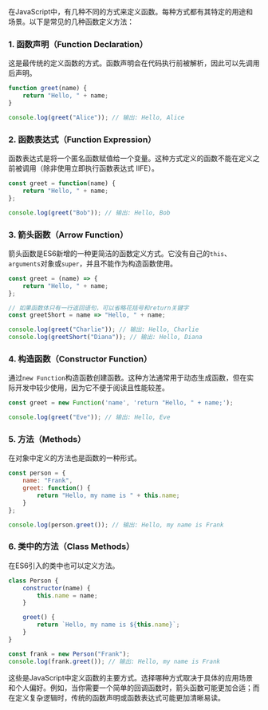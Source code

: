 在JavaScript中，有几种不同的方式来定义函数。每种方式都有其特定的用途和场景。以下是常见的几种函数定义方法：

### 1. 函数声明（Function Declaration）
这是最传统的定义函数的方式。函数声明会在代码执行前被解析，因此可以先调用后声明。

```javascript
function greet(name) {
    return "Hello, " + name;
}

console.log(greet("Alice")); // 输出: Hello, Alice
```

### 2. 函数表达式（Function Expression）
函数表达式是将一个匿名函数赋值给一个变量。这种方式定义的函数不能在定义之前被调用（除非使用立即执行函数表达式 IIFE）。

```javascript
const greet = function(name) {
    return "Hello, " + name;
};

console.log(greet("Bob")); // 输出: Hello, Bob
```

### 3. 箭头函数（Arrow Function）
箭头函数是ES6新增的一种更简洁的函数定义方式。它没有自己的`this`、`arguments`对象或`super`，并且不能作为构造函数使用。

```javascript
const greet = (name) => {
    return "Hello, " + name;
};

// 如果函数体只有一行返回语句，可以省略花括号和return关键字
const greetShort = name => "Hello, " + name;

console.log(greet("Charlie")); // 输出: Hello, Charlie
console.log(greetShort("Diana")); // 输出: Hello, Diana
```

### 4. 构造函数（Constructor Function）
通过`new Function`构造函数创建函数。这种方法通常用于动态生成函数，但在实际开发中较少使用，因为它不便于阅读且性能较差。

```javascript
const greet = new Function('name', 'return "Hello, " + name;');

console.log(greet("Eve")); // 输出: Hello, Eve
```

### 5. 方法（Methods）
在对象中定义的方法也是函数的一种形式。

```javascript
const person = {
    name: "Frank",
    greet: function() {
        return "Hello, my name is " + this.name;
    }
};

console.log(person.greet()); // 输出: Hello, my name is Frank
```

### 6. 类中的方法（Class Methods）
在ES6引入的类中也可以定义方法。

```javascript
class Person {
    constructor(name) {
        this.name = name;
    }

    greet() {
        return `Hello, my name is ${this.name}`;
    }
}

const frank = new Person("Frank");
console.log(frank.greet()); // 输出: Hello, my name is Frank
```

这些是JavaScript中定义函数的主要方式。选择哪种方式取决于具体的应用场景和个人偏好。例如，当你需要一个简单的回调函数时，箭头函数可能更加合适；而在定义复杂逻辑时，传统的函数声明或函数表达式可能更加清晰易读。
